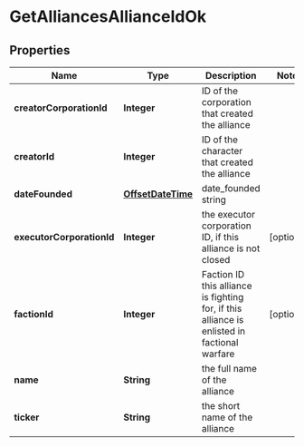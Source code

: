 
# GetAlliancesAllianceIdOk

## Properties
Name | Type | Description | Notes
------------ | ------------- | ------------- | -------------
**creatorCorporationId** | **Integer** | ID of the corporation that created the alliance | 
**creatorId** | **Integer** | ID of the character that created the alliance | 
**dateFounded** | [**OffsetDateTime**](OffsetDateTime.md) | date_founded string | 
**executorCorporationId** | **Integer** | the executor corporation ID, if this alliance is not closed |  [optional]
**factionId** | **Integer** | Faction ID this alliance is fighting for, if this alliance is enlisted in factional warfare |  [optional]
**name** | **String** | the full name of the alliance | 
**ticker** | **String** | the short name of the alliance | 



